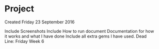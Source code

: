 # Project
Created Friday 23 September 2016

Include Screenshots
Include How to run document
Documentation for how it works and what I have done
Include all extra gems I have used.
Dead Line: Friday Week 6


